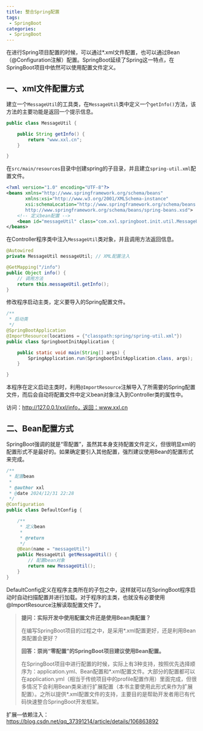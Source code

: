 ```yaml
---
title: 整合Spring配置
tags:
 - SpringBoot
categories: 
 - SpringBoot
---
```




在进行Spring项目配置的时候，可以通过*.xml文件配置，也可以通过Bean（@Configuration注解）配置。SpringBoot延续了Spring这一特点，在SpringBoot项目中依然可以使用配置文件定义。

## 一、xml文件配置方式

建立一个`MessageUtil`的工具类，在`MessageUtil`类中定义一个`getInfo()`方法，该方法的主要功能是返回一个提示信息。

~~~java
public class MessageUtil {

    public String getInfo() {
        return "www.xxl.cn";
    }

}
~~~

在`src/main/resources`目录中创建spring的子目录，并且建立`spring-util.xml`配置文件。

~~~xml
<?xml version="1.0" encoding="UTF-8"?>
<beans xmlns="http://www.springframework.org/schema/beans"
       xmlns:xsi="http://www.w3.org/2001/XMLSchema-instance"
       xsi:schemaLocation="http://www.springframework.org/schema/beans
       http://www.springframework.org/schema/beans/spring-beans.xsd">
    <!-- 定义bean配置 -->
    <bean id="messageUtil" class="com.xxl.springboot.init.util.MessageUtil"/>
</beans>

~~~

在Controller程序类中注入`MessageUtil`类对象，并且调用方法返回信息。

~~~java
@Autowired
private MessageUtil messageUtil; // XML配置注入

@GetMapping("/info")
public Object info() {
    // 调用方法
    return this.messageUtil.getInfo();
}
~~~

修改程序启动主类，定义要导入的Spring配置文件。

~~~java
/**
 * 启动类
 */
@SpringBootApplication
@ImportResource(locations = {"classpath:spring/spring-util.xml"})
public class SpringbootInitApplication {

    public static void main(String[] args) {
        SpringApplication.run(SpringbootInitApplication.class, args);
    }

}
~~~

本程序在定义启动主类时，利用`@ImportResource`注解导入了所需要的Spring配置文件，而后会自动将配置文件中定义bean对象注入到Controller类的属性中。

访问：http://127.0.0.1/xxl/info，返回：www.xxl.cn

## 二、Bean配置方式

SpringBoot强调的就是“零配置”，虽然其本身支持配置文件定义，但很明显xml的配置形式不是最好的。如果确定要引入其他配置，强烈建议使用Bean的配置形式来完成。

~~~java
/**
 * 配置bean
 *
 * @author xxl
 * @date 2024/12/31 22:28
 */
@Configuration
public class DefaultConfig {

    /**
     * 定义bean
     *
     * @return
     */
    @Bean(name = "messageUtil")
    public MessageUtil getMessageUtil() {
        // 配置bean对象
        return new MessageUtil();
    }
}
~~~

DefaultConfig定义在程序主类所在的子包之中，这样就可以在SpringBoot程序启动时自动扫描配置并进行加载。对于程序的主类，也就没有必要使用@ImportResource注解读取配置文件了。

> **提问：实际开发中使用配置文件还是使用Bean类配置？**
>
> 在编写SpringBoot项目的过程之中，是采用*.xml配置更好，还是利用Bean类配置会更好？
>
> **回答：崇尚“零配置”的SpringBoot项目建议使用Bean配置。**
>
> 在SpringBoot项目中进行配置的时候，实际上有3种支持，按照优先选择顺序为：application.yml、Bean配置和*.xml配置文件。大部分的配置都可以在application.yml（相当于传统项目中的profile配置作用）里面完成，但很多情况下会利用Bean类来进行扩展配置（本书主要使用此形式来作为扩展配置）。之所以提供*.xml配置文件的支持，主要目的是帮助开发者用已有代码快速整合SpringBoot开发框架。





扩展—依赖注入：https://blog.csdn.net/qq_37391214/article/details/106863892